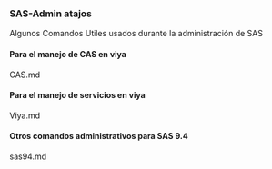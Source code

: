 ### SAS-Admin atajos
Algunos Comandos Utiles usados durante la administración de SAS

#### Para el manejo de CAS en viya
CAS.md
#### Para el manejo de servicios en viya 
Viya.md
#### Otros comandos administrativos para SAS 9.4 
sas94.md
